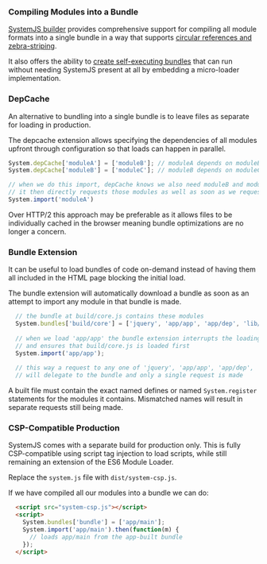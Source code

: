 ### Compiling Modules into a Bundle

[SystemJS builder](https://github.com/systemjs/builder) provides comprehensive support for compiling all module formats into a single bundle in a way that supports [circular references and zebra-striping](https://github.com/ModuleLoader/es6-module-loader/wiki/Circular-References-&-Bindings).

It also offers the ability to [create self-executing bundles](https://github.com/systemjs/builder#self-executing-sfx-bundles) that can run without needing SystemJS present at all by embedding a micro-loader implementation.

### DepCache

An alternative to bundling into a single bundle is to leave files as separate for loading in production.

The depcache extension allows specifying the dependencies of all modules upfront through configuration so that loads can happen in parallel.

```javascript
System.depCache['moduleA'] = ['moduleB']; // moduleA depends on moduleB
System.depCache['moduleB'] = ['moduleC']; // moduleB depends on moduleC

// when we do this import, depCache knows we also need moduleB and moduleC,
// it then directly requests those modules as well as soon as we request moduleA
System.import('moduleA')
```

Over HTTP/2 this approach may be preferable as it allows files to be individually cached in the browser meaning bundle optimizations are no longer a concern.

### Bundle Extension

It can be useful to load bundles of code on-demand instead of having them all included in the HTML page blocking the initial load.

The bundle extension will automatically download a bundle as soon as an attempt to import any module in that bundle is made.

```javascript
  // the bundle at build/core.js contains these modules
  System.bundles['build/core'] = ['jquery', 'app/app', 'app/dep', 'lib/third-party'];
  
  // when we load 'app/app' the bundle extension interrupts the loading process
  // and ensures that build/core.js is loaded first
  System.import('app/app');
  
  // this way a request to any one of 'jquery', 'app/app', 'app/dep', 'lib/third-party'
  // will delegate to the bundle and only a single request is made
```

A built file must contain the exact named defines or named `System.register` statements for the modules
it contains. Mismatched names will result in separate requests still being made.

### CSP-Compatible Production

SystemJS comes with a separate build for production only. This is fully CSP-compatible using script tag injection to load scripts, while still remaining an
extension of the ES6 Module Loader.

Replace the `system.js` file with `dist/system-csp.js`.

If we have compiled all our modules into a bundle we can do:

```html
  <script src="system-csp.js"></script>
  <script>
    System.bundles['bundle'] = ['app/main'];
    System.import('app/main').then(function(m) { 
      // loads app/main from the app-built bundle
    });
  </script>
```